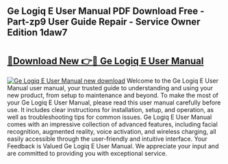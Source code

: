 ## Ge Logiq E User Manual PDF Download Free - Part-zp9 User Guide Repair - Service Owner Edition 1daw7

# <h2><a href="http://bc24261.oget.top/?id=Ge+Logiq+E+User+Manual">🔗Download New 👉🔴 Ge Logiq E User Manual</a></h2>

[![Ge Logiq E User Manual new download](https://i.imgur.com/5g1atiW.png)](http://bc24261.oget.top/?id=Ge+Logiq+E+User+Manual)
Welcome to the Ge Logiq E User Manual user manual, your trusted guide to understanding and using your new product, from setup to maintenance and beyond. To make the most of your Ge Logiq E User Manual, please read this user manual carefully before use. It includes clear instructions for installation, setup, and operation, as well as troubleshooting tips for common issues. Ge Logiq E User Manual comes with an impressive collection of advanced features, including facial recognition, augmented reality, voice activation, and wireless charging, all easily accessible through the user-friendly and intuitive interface. Your Feedback is Valued Ge Logiq E User Manual. We appreciate your input and are committed to providing you with exceptional service.
